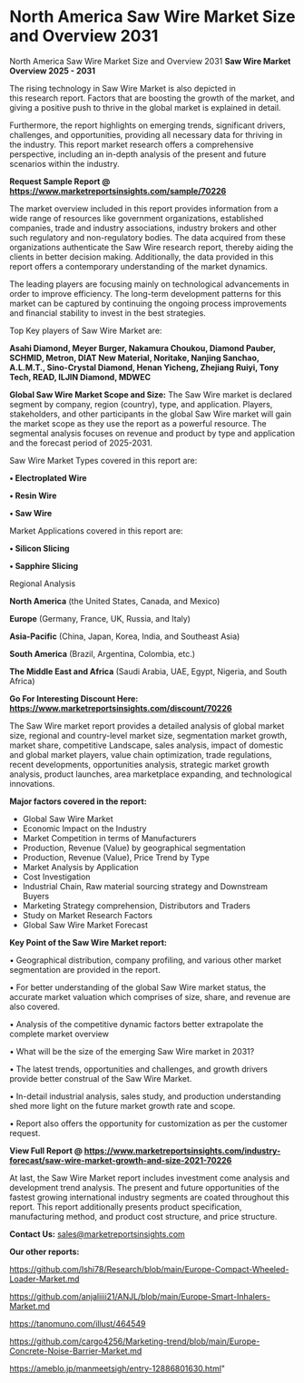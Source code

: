 # North America Saw Wire Market Size and Overview 2031
North America Saw Wire Market Size and Overview 2031
<Strong> Saw Wire Market Overview 2025 - 2031</strong>

The rising technology in Saw Wire Market is also depicted in this research report. Factors that are boosting the growth of the market, and giving a positive push to thrive in the global market is explained in detail.

Furthermore, the report highlights on emerging trends, significant drivers, challenges, and opportunities, providing all necessary data for thriving in the industry. This report market research offers a comprehensive perspective, including an in-depth analysis of the present and future scenarios within the industry.

<strong>Request Sample Report @ <a href=https://www.marketreportsinsights.com/sample/70226>https://www.marketreportsinsights.com/sample/70226</a></strong>

The market overview included in this report provides information from a wide range of resources like government organizations, established companies, trade and industry associations, industry brokers and other such regulatory and non-regulatory bodies. The data acquired from these organizations authenticate the Saw Wire research report, thereby aiding the clients in better decision making. Additionally, the data provided in this report offers a contemporary understanding of the market dynamics.

The leading players are focusing mainly on technological advancements in order to improve efficiency. The long-term development patterns for this market can be captured by continuing the ongoing process improvements and financial stability to invest in the best strategies.

Top Key players of Saw Wire Market are:

<strong>Asahi Diamond, Meyer Burger, Nakamura Choukou, Diamond Pauber, SCHMID, Metron, DIAT New Material, Noritake, Nanjing Sanchao, A.L.M.T., Sino-Crystal Diamond, Henan Yicheng, Zhejiang Ruiyi, Tony Tech, READ, ILJIN Diamond, MDWEC</strong>

<strong><b>Global Saw Wire Market Scope and Size:</b></strong>
The Saw Wire market is declared segment by company, region (country), type, and application. Players, stakeholders, and other participants in the global Saw Wire market will gain the market scope as they use the report as a powerful resource. The segmental analysis focuses on revenue and product by type and application and the forecast period of 2025-2031.

Saw Wire Market Types covered in this report are:

<strong>• Electroplated Wire

• Resin Wire

• Saw Wire</strong>

Market Applications covered in this report are:

<strong>• Silicon Slicing

• Sapphire Slicing</strong> 

Regional Analysis

<strong>North America</strong> (the United States, Canada, and Mexico)

<strong>Europe</strong> (Germany, France, UK, Russia, and Italy)

<strong>Asia-Pacific</strong> (China, Japan, Korea, India, and Southeast Asia)

<strong>South America</strong> (Brazil, Argentina, Colombia, etc.)

<strong>The Middle East and Africa</strong> (Saudi Arabia, UAE, Egypt, Nigeria, and South Africa)

<strong>Go For Interesting Discount Here: <a href=https://www.marketreportsinsights.com/discount/70226>https://www.marketreportsinsights.com/discount/70226</a></strong>

The Saw Wire market report provides a detailed analysis of global market size, regional and country-level market size, segmentation market growth, market share, competitive Landscape, sales analysis, impact of domestic and global market players, value chain optimization, trade regulations, recent developments, opportunities analysis, strategic market growth analysis, product launches, area marketplace expanding, and technological innovations.

<strong><b>Major factors covered in the report:</b></strong>
<ul>
  <li>Global Saw Wire Market </li>
  <li>Economic Impact on the Industry</li>
  <li>Market Competition in terms of Manufacturers</li>
  <li>Production, Revenue (Value) by geographical segmentation</li>
  <li>Production, Revenue (Value), Price Trend by Type</li>
  <li>Market Analysis by Application</li>
  <li>Cost Investigation</li>
  <li>Industrial Chain, Raw material sourcing strategy and Downstream Buyers</li>
  <li>Marketing Strategy comprehension, Distributors and Traders</li>
  <li>Study on Market Research Factors</li>
  <li>Global Saw Wire Market Forecast</li>
</ul>

<strong><b>Key Point of the Saw Wire Market report:</b></strong>

• Geographical distribution, company profiling, and various other market segmentation are provided in the report.

• For better understanding of the global Saw Wire market status, the accurate market valuation which comprises of size, share, and revenue are also covered.

• Analysis of the competitive dynamic factors better extrapolate the complete market overview

• What will be the size of the emerging Saw Wire market in 2031?

• The latest trends, opportunities and challenges, and growth drivers provide better construal of the Saw Wire Market.

• In-detail industrial analysis, sales study, and production understanding shed more light on the future market growth rate and scope.

• Report also offers the opportunity for customization as per the customer request.

<strong><b>View Full Report @ <a href=https://www.marketreportsinsights.com/industry-forecast/saw-wire-market-growth-and-size-2021-70226>https://www.marketreportsinsights.com/industry-forecast/saw-wire-market-growth-and-size-2021-70226</a></b></strong>


At last, the Saw Wire Market report includes investment come analysis and development trend analysis. The present and future opportunities of the fastest growing international industry segments are coated throughout this report. This report additionally presents product specification, manufacturing method, and product cost structure, and price structure.

<strong>Contact Us:</strong>
sales@marketreportsinsights.com

<strong>Our other reports:</strong>

<a href=https://github.com/Ishi78/Research/blob/main/Europe-Compact-Wheeled-Loader-Market.md>https://github.com/Ishi78/Research/blob/main/Europe-Compact-Wheeled-Loader-Market.md</a>

<a href=https://github.com/anjaliiii21/ANJL/blob/main/Europe-Smart-Inhalers-Market.md>https://github.com/anjaliiii21/ANJL/blob/main/Europe-Smart-Inhalers-Market.md</a>

<a href=https://tanomuno.com/illust/464549>https://tanomuno.com/illust/464549</a>

<a href=https://github.com/cargo4256/Marketing-trend/blob/main/Europe-Concrete-Noise-Barrier-Market.md>https://github.com/cargo4256/Marketing-trend/blob/main/Europe-Concrete-Noise-Barrier-Market.md</a>

<a href=https://ameblo.jp/manmeetsigh/entry-12886801630.html>https://ameblo.jp/manmeetsigh/entry-12886801630.html</a>"
